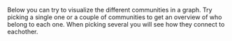 Below you can try to visualize the different communities in a graph. Try picking a single one or a couple of communities to get an overview of who belong to each one. When picking several you will see how they connect to eachother.